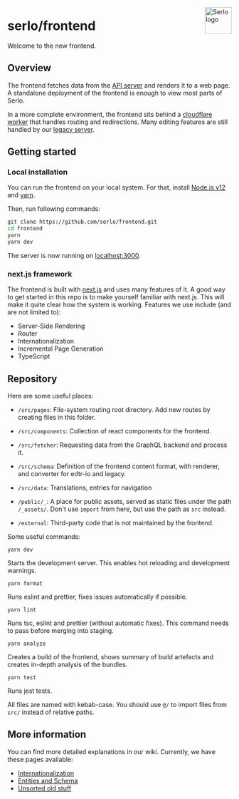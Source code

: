 <a href="https://de.serlo.org" target="_blank"><img src="https://assets.serlo.org/meta/logo.png" alt="Serlo logo" title="Serlo" align="right" height="60" /></a>

# serlo/frontend

Welcome to the new frontend.

## Overview

The frontend fetches data from the [API server](https://github.com/serlo/api.serlo.org) and renders it to a web page. A standalone deployment of the frontend is enough to view most parts of Serlo.

In a more complete environment, the frontend sits behind a [cloudflare worker](https://github.com/serlo/serlo.org-cloudflare-worker) that handles routing and redirections. Many editing features are still handled by our [legacy server](https://github.com/serlo/serlo.org).

## Getting started

### Local installation

You can run the frontend on your local system. For that, install [Node.js v12](https://nodejs.org/en/) and [yarn](https://classic.yarnpkg.com/en/docs/install).

Then, run following commands:

```sh
git clone https://github.com/serlo/frontend.git
cd frontend
yarn
yarn dev
```

The server is now running on [localhost:3000](http://localhost:3000).

### next.js framework

The frontend is built with [next.js](https://nextjs.org/) and uses many features of it. A good way to get started in this repo is to make yourself familiar with next.js. This will make it quite clear how the system is working. Features we use include (and are not limited to):

- Server-Side Rendering
- Router
- Internationalization
- Incremental Page Generation
- TypeScript

## Repository

Here are some useful places:

- `/src/pages`: File-system routing root directory. Add new routes by creating files in this folder.

- `/src/components`: Collection of react components for the frontend.

- `/src/fetcher`: Requesting data from the GraphQL backend and process it.

- `/src/schema`: Definition of the frontend content format, with renderer, and converter for edtr-io and legacy.

- `/src/data`: Translations, entries for navigation

- `/public/_`: A place for public assets, served as static files under the path `/_assets/`. Don't use `import` from here, but use the path as `src` instead.

- `/external`: Third-party code that is not maintained by the frontend.

Some useful commands:

```
yarn dev
```

Starts the development server. This enables hot reloading and development warnings.

```
yarn format
```

Runs eslint and prettier, fixes issues automatically if possible.

```
yarn lint
```

Runs tsc, eslint and prettier (without automatic fixes). This command needs to pass before merging into staging.

```
yarn analyze
```

Creates a build of the frontend, shows summary of build artefacts and creates in-depth analysis of the bundles.

```
yarn test
```

Runs jest tests.

All files are named with kebab-case. You should use `@/` to import files from `src/` instead of relative paths.

## More information

You can find more detailed explanations in our wiki. Currently, we have these pages available:

- [Internationalization](https://github.com/serlo/frontend/wiki/Internationalization)
- [Entities and Schema](https://github.com/serlo/frontend/wiki/Schema)
- [Unsorted old stuff](https://github.com/serlo/frontend/wiki/Archive)
